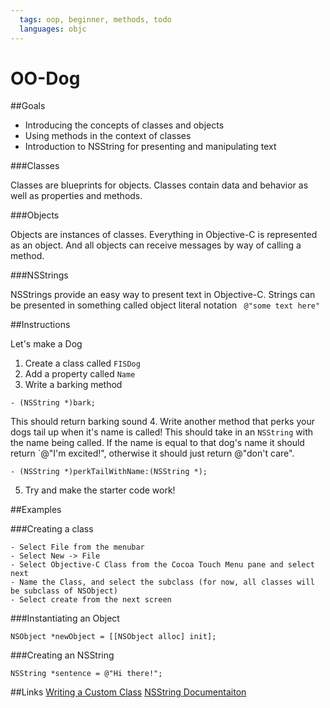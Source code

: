 ```yaml
---
  tags: oop, beginner, methods, todo
  languages: objc
---
```


OO-Dog
======

##Goals 

- Introducing the concepts of classes and objects 
- Using methods in the context of classes 
- Introduction to NSString for presenting and manipulating text 

###Classes 

Classes are blueprints for objects. Classes contain data and behavior as well as properties and methods.  

###Objects

Objects are instances of classes. Everything in Objective-C is represented as an object. And all objects can receive messages by way of calling a method.  

###NSStrings 

NSStrings provide an easy way to present text in Objective-C.  Strings can be presented in something called object literal notation ` @"some text here"`	


##Instructions 

Let's make a Dog

  1. Create a class called `FISDog`
  2. Add a property called `Name`
  3. Write a barking method

  ```objc
  - (NSString *)bark;
  ```
  This should return barking sound
  4. Write another method that perks your dogs tail up when it's name is called! This should take in an `NSString` with the name being called. If the name is equal to that dog's name it should return `@"I'm excited!", otherwise it should just return @"don't care".
  ```
  - (NSString *)perkTailWithName:(NSString *);
  ```
  5. Try and make the starter code work!

##Examples

###Creating a class 

	- Select File from the menubar 
	- Select New -> File 
	- Select Objective-C Class from the Cocoa Touch Menu pane and select next 
	- Name the Class, and select the subclass (for now, all classes will be subclass of NSObject)
	- Select create from the next screen 

###Instantiating an Object
```objc
NSObject *newObject = [[NSObject alloc] init];
```

###Creating an NSString 
```objc
NSString *sentence = @"Hi there!";
```

##Links 
[Writing a Custom Class](https://developer.apple.com/library/ios/referencelibrary/GettingStarted/RoadMapiOS/WritingaCustomClass.html)
[NSString Documentaiton](https://developer.apple.com/library/ios/documentation/Cocoa/Conceptual/Strings/Articles/CreatingStrings.html#//apple_ref/doc/uid/20000148-CJBCJHHI)


